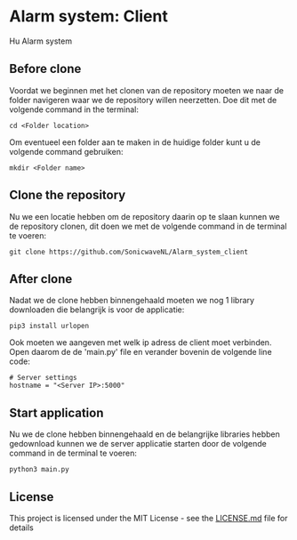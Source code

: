 # Alarm system: Client
Hu Alarm system

## Before clone
Voordat we beginnen met het clonen van de repository moeten we naar de folder navigeren waar we de repository willen neerzetten. Doe dit met de volgende command in the terminal:
```
cd <Folder location>
```

Om eventueel een folder aan te maken in de huidige folder kunt u de volgende command gebruiken:
```
mkdir <Folder name>
```

## Clone the repository
Nu we een locatie hebben om de repository daarin op te slaan kunnen we de repository clonen, dit doen we met de volgende command in de terminal te voeren:
```
git clone https://github.com/SonicwaveNL/Alarm_system_client
```

## After clone
Nadat we de clone hebben binnengehaald moeten we nog 1 library downloaden die belangrijk is voor de applicatie:
```
pip3 install urlopen
```

Ook moeten we aangeven met welk ip adress de client moet verbinden. Open daarom de de 'main.py' file en verander bovenin de volgende line code:
```
# Server settings
hostname = "<Server IP>:5000"
```


## Start application
Nu we de clone hebben binnengehaald en de belangrijke libraries hebben gedownload kunnen we de server applicatie starten door de volgende command in de terminal te voeren:
```
python3 main.py
```

## License

This project is licensed under the MIT License - see the [LICENSE.md](LICENSE.md) file for details
